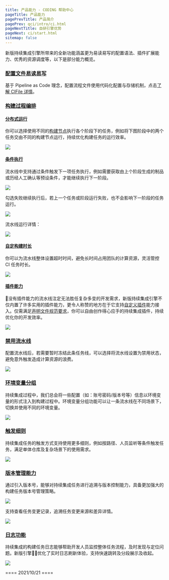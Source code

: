 ```yaml
---
title: 产品能力 - CODING 帮助中心
pageTitle: 产品能力
pagePrevTitle: 产品简介
pagePrev: qci/intro/ci.html
pageNextTitle: 自研引擎优势
pageNext: ci/start.html
sitemap: false
---
```


新版持续集成引擎所带来的全新功能涵盖更为易读易写的配置语法、插件扩展能力、优秀的资源调度等，以下是部分能力概览。

### [配置文件易读易写](#cifile)

基于 Pipeline as Code 理念，配置流程文件使用代码化配置与存储机制，点击[了解 CIFile 详情](/docs/qci/cifile/intro.html)。

### [构建过程编排](#choreography)

#### [分布式运行](#distributed)

你可以选择使用不同的[构建节点](/docs/ci/node/qci_worker.html)执行各个阶段下的任务，例如将下图阶段中的两个任务交由不同的构建节点运行，持续优化构建任务的运行效率。

![](https://help-assets.codehub.cn/enterprise/20210817165721.png)

#### [条件执行](#conditional-execution)

流水线中支持通过条件触发下一项任务执行，例如需要获取由上个阶段生成的制品或历经人工确认等预设条件，才能继续执行下一阶段。

![](https://help-assets.codehub.cn/enterprise/20210817170524.png)

勾选失败继续执行后，若上一个任务或阶段运行失败，也不会影响下一阶段的任务运行。

![](https://help-assets.codehub.cn/enterprise/20210817173035.png)

流水线运行详情：

![](https://help-assets.codehub.cn/enterprise/20211019163227.png)

#### [自定构建时长](#limited)

你可以为流水线整体设置超时时间，避免长时间占用团队的计算资源，灵活管控 CI 任务时长。

![](https://help-assets.codehub.cn/enterprise/20210817173709.png)

#### [插件能力](#plugin)

没有插件能力的流水线注定无法胜任复杂多变的开发需求，新版持续集成引擎不仅内置了许多实用的插件能力，更令人称赞的地方在于它支持[自定义插件](/docs/ci/plugins/customize/overview.html)能力接入。仅需满足[声明文件规范要求](/docs/ci/plugins/customize/format.html)，你可以自由创作得心应手的持续集成插件，持续优化你的开发效率。

![](https://help-assets.codehub.cn/enterprise/20210629103457.gif)

### [禁用流水线](#auto)

配置流水线后，若需要暂时冻结此条任务线，可以选择将流水线设置为禁用状态，避免意外触发造成计算资源的浪费。

![](https://help-assets.codehub.cn/enterprise/20210817195938.png)

### [环境变量分组](#group)

持续集成过程中，我们总会将一些配置（如：账号密码/版本号等）信息以环境变量的形式注入到构建过程中。环境变量分组功能可以让一条流水线在不同场景下，切换并使用不同的环境变量。

![](https://help-assets.codehub.cn/enterprise/20211020143509.png)

### [触发细则](#trigger)

持续集成任务的触发方式支持使用更多细则，例如按路径、人员监听等条件触发任务，满足单体仓库及复杂场景下的使用需求。

![](https://help-assets.codehub.cn/enterprise/20210817195524.png)

### [版本管理能力](#version-control)

通过引入版本号，能够对持续集成任务进行追溯与版本控制能力，具备更加强大的构建任务版本号管理策略。

![](https://help-assets.codehub.cn/enterprise/20211020145015.png)

支持查看任务变更记录，追溯任务变更来源和差异详情。

![](https://help-assets.codehub.cn/enterprise/20210817200134.png)

### [日志功能](#logs)

持续集成的构建任务日志能够帮助开发人员监控整体任务流程，及时发现与定位问题。新版引擎优化了实时日志刷新体验，支持快速跳转及分段展示及收起。

![](https://help-assets.codehub.cn/enterprise/20210817200052.png)

==== 2021/10/21 ====
